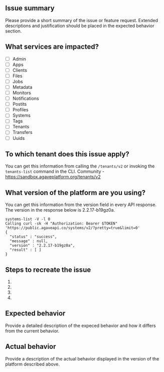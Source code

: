 ## Issue summary

Please provide a short summary of the issue or feature request. Extended descriptions and justification should be placed in the expected behavior section.

## What services are impacted?

* [ ] Admin
* [ ] Apps
* [ ] Clients
* [ ] Files
* [ ] Jobs
* [ ] Metadata
* [ ] Monitors
* [ ] Notifications
* [ ] Postits
* [ ] Profiles
* [ ] Systems
* [ ] Tags
* [ ] Tenants
* [ ] Transfers
* [ ] Uuids

## To which tenant does this issue apply?

You can get this information from calling the `/tenants/v2` or invoking the `tenants-list` command in the CLI.
Community - https://sandbox.agaveplatform.org/tenants/v2

## What version of the platform are you using?

You can get this information from the version field in every API response. The version in the response below is 2.2.17-b19gz0a.

```
systems-list -V -l 0
Calling curl -sk -H "Authorization: Bearer $TOKEN" 'https://public.agaveapi.co/systems/v2/?pretty=true&limit=0'
{
  "status" : "success",
  "message" : null,
  "version" : "2.2.17-b19gz0a",
  "result" : [ ]
}
```

## Steps to recreate the issue

1.
2.
3.
4.

## Expected behavior

Provide a detailed description of the expeced behavior and how it differs from the current behavior.

## Actual behavior

Provide a description of the actual behavior displayed in the version of the platform described above.
